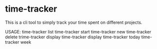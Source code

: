 # time-tracker

This is a cli tool to simply track your time spent on different
projects.

USAGE:
time-tracker list
time-tracker start <project>
time-tracker new <project>
time-tracker delete <project>
trime-tracker display
time-tracker display <project>
time-tracker today
time-tracker week
